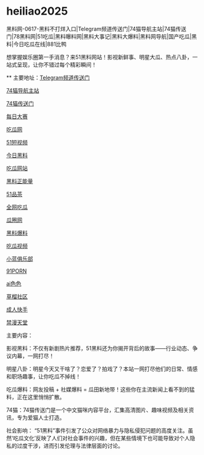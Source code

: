 # heiliao2025
黑料网-0617-黑料不打烊入口|Telegram频道传送门|74猫导航主站|74猫传送门|78黑料网|51吃瓜|黑料曝料网|黑料大事记|黑料大爆料|黑料网导航|国产吃瓜|黑料|今日吃瓜在线|881比鸭

想掌握娱乐圈第一手消息？来51黑料网站！影视新鲜事、明星大瓜、热点八卦，一站式呈现，让你不错过每个精彩瞬间！

** 主要地址：<a href="https://74mao.com/">Telegram频道传送门</a>

<a href="https://74mao.com/">74猫导航主站</a>

<a href="https://74mao.com/">74猫传送门</a>

<a href="https://pc1-26.pages.dev/">每日大赛</a>

<a href="https://cg1-39.pages.dev/">吃瓜网</a>

<a href="https://pc2-25.pages.dev/">51短视频</a>

<a href="https://pc10-24.pages.dev/">今日黑料</a>

<a href="https://cg1-27.pages.dev/">吃瓜网站</a>

<a href="https://cg8-12.pages.dev/">黑料正能量</a>

<a href="https://pc8-34.pages.dev/">51品茶</a>

<a href="https://cg4-21.pages.dev/">全网吃瓜</a>

<a href="https://cg6-21.pages.dev/">瓜圈网</a>

<a href="https://cg5-24.pages.dev/">黑料爆料</a>

<a href="https://cg9-07.pages.dev/">吃瓜视频</a>

<a href="https://xiao-lan.pages.dev/">小蓝俱乐部</a>

<a href="https://porn05.pages.dev/">91PORN</a>

<a href="https://aisese.pages.dev/">ai色色</a>

<a href="https://cao-liu.pages.dev/">草榴社区</a>

<a href="https://chengren-05.pages.dev/">成人快手</a>

<a href="https://jin-man.pages.dev/">禁漫天堂</a>

主要内容：

影视黑料：不仅有新剧热片推荐，51黑料还为你揭开背后的故事——行业动态、争议内幕，一网打尽！

明星八卦：明星今天又干啥了？恋爱了？拍戏了？本站一网打尽他们的日常、情感和职场趣事，让你吃瓜不掉线！

吃瓜爆料：网友投稿 + 社媒爆料 = 瓜田新地带！这些你在主流新闻上看不到的猛料，正在这里悄悄扩散。

74猫：74猫传送门是一个中文猫咪内容平台，汇集高清图片、趣味视频及相关资讯，专为爱猫人士打造。

社会影响：
“51黑料”事件引发了公众对网络暴力与隐私侵犯问题的高度关注。虽然‘吃瓜文化’反映了人们对社会事件的兴趣，但在某些情境下也可能导致对个人隐私的过度干涉，进而引发伦理与法律层面的讨论。
